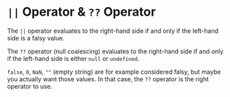 # `||` Operator & `??` Operator

The `||` operator evaluates to the right-hand side if and only if the left-hand side is a falsy value.

The `??` operator (null coalescing) evaluates to the right-hand side if and only if the left-hand side is either `null` or `undefined`.

`false`, `0`, `NaN`, `""` (empty string) are for example considered falsy, but maybe you actually want those values. In that case, the `??` operator is the right operator to use.
